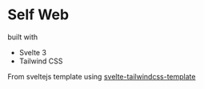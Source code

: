 # Self Web

built with

- Svelte 3
- Tailwind CSS

From sveltejs template using [svelte-tailwindcss-template](https://github.com/sarioglu/svelte-tailwindcss-template)
